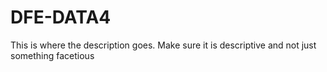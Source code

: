 # DFE-DATA4
This is where the description goes. Make sure it is descriptive and not just something facetious

